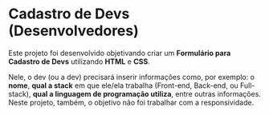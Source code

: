 # Cadastro de Devs (Desenvolvedores)
Este projeto foi desenvolvido objetivando criar um <b>Formulário para Cadastro de Devs</b> utilizando <b>HTML</b> e <b>CSS</b>.

Nele, o dev (ou a dev) precisará inserir informações como, por exemplo: o <b>nome</b>, <b>qual a stack</b> em que ele/ela trabalha (Front-end, Back-end, ou Full-stack), <b>qual a linguagem de programação utiliza</b>, entre outras informações. Neste projeto, também, o objetivo não foi trabalhar com a responsividade.
